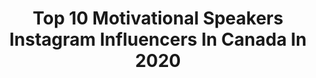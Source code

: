 ---
title: Top 10 Motivational Speakers Instagram Influencers In Canada In 2020
description: >-
  Find top motivational speakers Instagram influencers in Canada in 2020. Most popular hashtags: #motivationalspeaker #love #covid19 #gratitude.
platform: Instagram
profiles:
  - username: "shimmycocopuffs"
    fullname: >-
      Shimmy
    location: "Canada"
    followers: 18525
    engagement: 915
    commentsToLikes: 0.101751
    id: ck14hyqv3ct990i19nuostep8
    verified: false
    hashtags: "#hily, #hilyapp, #dating, #relationship"
  - username: "dee.s.nelson"
    fullname: >-
      Denise Nelson
    location: "Canada"
    followers: 4433
    engagement: 1072
    commentsToLikes: 0.111039
    id: ck6uam0jd4ayb0j719iteyrew
    verified: false
    hashtags: "#mylovebug, #babycakes, #prosperity, #internationalwomensday"
  - username: "lklawes"
    fullname: >-
      Kaitlyn Lawes
    location: "Canada"
    followers: 24110
    engagement: 659
    commentsToLikes: 0.010679
    id: ck5cbfr7wfc4z0i112qquhkmz
    verified: true
    hashtags: "#waterite, #teamjenniferjones, #glutenfreebars, #greenback"
  - username: "annkaplan_ownit"
    fullname: >-
      Dr Ann Kaplan
    location: "Canada"
    followers: 40270
    engagement: 128
    commentsToLikes: 0.105546
    id: ck6tzrljrbfyc0j719f1011hr
    verified: true
    hashtags: "#lookingmybest, #sending, #usingprotection, #weneedsupplies"
  - username: "jae_deen"
    fullname: >-
      Jae Deen
    location: "Canada"
    followers: 164189
    engagement: 293
    commentsToLikes: 0.041530
    id: ck5hjgu3agltx0i111nsxcr96
    verified: false
    hashtags: "#lebanese, #stopjudging, #somalijourney, #eid"
  - username: "sarahwells400mh"
    fullname: >-
      Sarah Wells
    location: "Canada"
    followers: 22759
    engagement: 216
    commentsToLikes: 0.033174
    id: ck6uclo3tgc290j71tkkyc168
    verified: true
    hashtags: "#innovation, #dreaming, #routine, #overcome"
  - username: "nubs416"
    fullname: >-
      Talli Osborne
    location: "Canada"
    followers: 9589
    engagement: 611
    commentsToLikes: 0.069735
    id: ck6tobgcud4rc0j71sm5314pr
    verified: false
    hashtags: "#staythefuckhome, #family, #stayhome, #coronavirus"
  - username: "esiemensah"
    fullname: >-
      Esie Mensah
    location: "Canada"
    followers: 7805
    engagement: 531
    commentsToLikes: 0.123300
    id: ck0vx9mbmxugx0i19owxnclzj
    verified: false
    hashtags: "#waistline, #africaforafricans, #shadesofblackness, #ididatedtalk"
  - username: "paqsofficial"
    fullname: >-
      Philippe Paquette
    location: "Canada"
    followers: 30179
    engagement: 106
    commentsToLikes: 0.032692
    id: ck5ceqtfpliy70i11bq6j42tl
    verified: false
    hashtags: "#present, #intentionalliving, #passion, #enlightenment"
  - username: "igwithjosh7"
    fullname: >-
      Instagram Marketing Secrets
    location: "Canada"
    followers: 33581
    engagement: 104
    commentsToLikes: 0.042326
    id: ck15t3qt2g7940i19f2h95fmy
    verified: false
    hashtags: "#successmore, #successaddict, #successhabits, #socialmediamarketing"
---